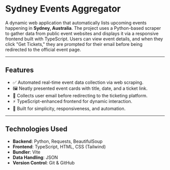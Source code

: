 # Sydney Events Aggregator

A dynamic web application that automatically lists upcoming events happening in **Sydney, Australia**. The project uses a Python-based scraper to gather data from public event websites and displays it via a responsive frontend built with TypeScript. Users can view event details, and when they click "Get Tickets," they are prompted for their email before being redirected to the official event page.

---

## Features

- ✅ Automated real-time event data collection via web scraping.
- 🖼️ Neatly presented event cards with title, date, and a ticket link.
- 📧 Collects user email before redirecting to the ticketing platform.
- ⚡ TypeScript-enhanced frontend for dynamic interaction.
- 🎯 Built for simplicity, responsiveness, and automation.

---

## Technologies Used

- **Backend**: Python, Requests, BeautifulSoup
- **Frontend**: TypeScript, HTML, CSS (Tailwind)
- **Bundler**: Vite
- **Data Handling**: JSON
- **Version Control**: Git & GitHub



